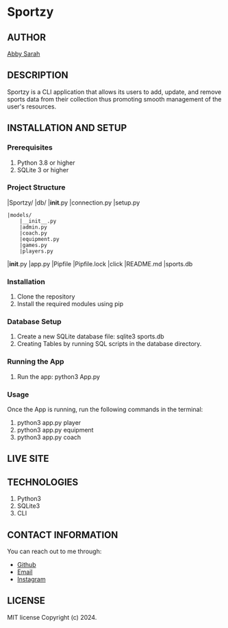 # Sportzy

## AUTHOR
[Abby Sarah](https://github.com/mendarr)

## DESCRIPTION
Sportzy is a CLI application that allows its users to add, update, and remove sports data from their collection thus promoting smooth management of the user's resources.

## INSTALLATION AND SETUP
### Prerequisites
1. Python 3.8 or higher
2. SQLite 3 or higher

### Project Structure
|Sportzy/
    |db/
        |__init__.py
        |connection.py
        |setup.py

    |models/
        |__init__.py
        |admin.py
        |coach.py
        |equipment.py
        |games.py
        |players.py

|__init__.py
|app.py
|Pipfile
|Pipfile.lock
|click
|README.md
|sports.db
    
### Installation
1. Clone the repository
2. Install the required modules using pip

### Database Setup
1. Create a new SQLite database file: sqlite3 sports.db
2. Creating Tables by running SQL scripts in the database directory.

### Running the App
1. Run the app: python3 App.py

### Usage
Once the App is running, run the following commands in the terminal:
1. python3 app.py player
2. python3 app.py equipment
3. python3 app.py coach

## LIVE SITE

## TECHNOLOGIES
1. Python3
2. SQLite3
3. CLI

## CONTACT INFORMATION
You can reach out to me through:
- [Github](https://github.com/mendarr)
- [Email](https://mail.google.com/mail)
- [Instagram](https://www.instagram.com/men.darr)

## LICENSE
MIT license
Copyright (c) 2024.

